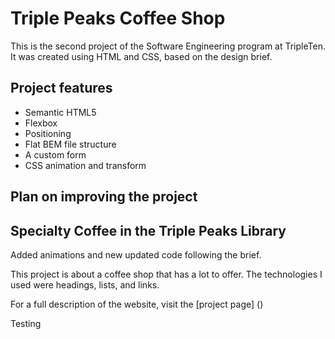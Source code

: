 # Triple Peaks Coffee Shop

This is the second project of the Software Engineering program at TripleTen. It was created using HTML and CSS, based on the design brief.

## Project features

- Semantic HTML5
- Flexbox
- Positioning
- Flat BEM file structure
- A custom form
- CSS animation and transform

## Plan on improving the project



## Specialty Coffee in the Triple Peaks Library

Added animations and new updated code following the brief.

This project is about a coffee shop that has a lot to offer. The technologies I used were headings, lists, and links. 

For a full description of the website, visit the 
[project page] 
()

Testing 
